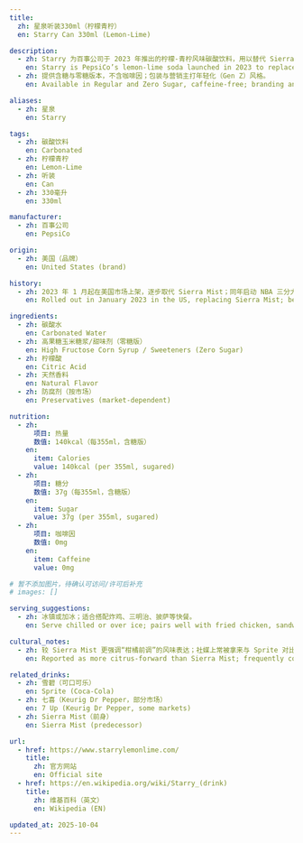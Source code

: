 ```yaml
---
title:
  zh: 星泉听装330ml（柠檬青柠）
  en: Starry Can 330ml (Lemon‑Lime)

description:
  - zh: Starry 为百事公司于 2023 年推出的柠檬‑青柠风味碳酸饮料，用以替代 Sierra Mist 并正面竞争 Sprite。
    en: Starry is PepsiCo’s lemon‑lime soda launched in 2023 to replace Sierra Mist and compete directly with Sprite.
  - zh: 提供含糖与零糖版本，不含咖啡因；包装与营销主打年轻化（Gen Z）风格。
    en: Available in Regular and Zero Sugar, caffeine‑free; branding and marketing target Gen Z.

aliases:
  - zh: 星泉
    en: Starry

tags:
  - zh: 碳酸饮料
    en: Carbonated
  - zh: 柠檬青柠
    en: Lemon‑Lime
  - zh: 听装
    en: Can
  - zh: 330毫升
    en: 330ml

manufacturer:
  - zh: 百事公司
    en: PepsiCo

origin:
  - zh: 美国（品牌）
    en: United States (brand)

history:
  - zh: 2023 年 1 月起在美国市场上架，逐步取代 Sierra Mist；同年启动 NBA 三分大赛赞助。
    en: Rolled out in January 2023 in the US, replacing Sierra Mist; became sponsor of the NBA 3‑Point Contest.

ingredients:
  - zh: 碳酸水
    en: Carbonated Water
  - zh: 高果糖玉米糖浆/甜味剂（零糖版）
    en: High Fructose Corn Syrup / Sweeteners (Zero Sugar)
  - zh: 柠檬酸
    en: Citric Acid
  - zh: 天然香料
    en: Natural Flavor
  - zh: 防腐剂（按市场）
    en: Preservatives (market‑dependent)

nutrition:
  - zh:
      项目: 热量
      数值: 140kcal（每355ml，含糖版）
    en:
      item: Calories
      value: 140kcal (per 355ml, sugared)
  - zh:
      项目: 糖分
      数值: 37g（每355ml，含糖版）
    en:
      item: Sugar
      value: 37g (per 355ml, sugared)
  - zh:
      项目: 咖啡因
      数值: 0mg
    en:
      item: Caffeine
      value: 0mg

# 暂不添加图片，待确认可访问/许可后补充
# images: []

serving_suggestions:
  - zh: 冰镇或加冰；适合搭配炸鸡、三明治、披萨等快餐。
    en: Serve chilled or over ice; pairs well with fried chicken, sandwiches, and pizza.

cultural_notes:
  - zh: 较 Sierra Mist 更强调“柑橘前调”的风味表达；社媒上常被拿来与 Sprite 对比讨论。
    en: Reported as more citrus‑forward than Sierra Mist; frequently compared to Sprite on social media.

related_drinks:
  - zh: 雪碧（可口可乐）
    en: Sprite (Coca‑Cola)
  - zh: 七喜（Keurig Dr Pepper，部分市场）
    en: 7 Up (Keurig Dr Pepper, some markets)
  - zh: Sierra Mist（前身）
    en: Sierra Mist (predecessor)

url:
  - href: https://www.starrylemonlime.com/
    title:
      zh: 官方网站
      en: Official site
  - href: https://en.wikipedia.org/wiki/Starry_(drink)
    title:
      zh: 维基百科（英文）
      en: Wikipedia (EN)

updated_at: 2025-10-04
---
```


